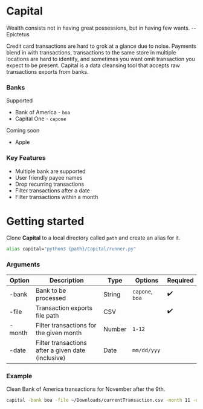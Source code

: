 # Capital
Wealth consists not in having great possessions, but in having few wants. --Epictetus

Credit card transactions are hard to grok at a glance due to noise. Payments blend in with transactions, transactions to the same store in multiple locations are hard to identify, and sometimes you want omit transaction you expect to be present. Capital is a data cleansing tool that accepts raw transactions exports from banks.

### __Banks__
Supported
- Bank of America - `boa`
- Capital One - `capone`
  
Coming soon
- Apple
### __Key Features__

- Multiple bank are supported
- User friendly payee names
- Drop recurring transactions
- Filter transactions after a date
- Filter transactions within a month

# __Getting started__
Clone __Capital__ to a local directory called `path` and create an alias for it. 
```bash
alias capital="python3 {path}/Capital/runner.py"
```

### Arguments
| Option | Description |  Type  |  Options  | Required |
| ------ | ----------- | ------ | -------- | --- |
| -bank  | Bank to be processed | String | `capone`, `boa` | ✔️ |
| -file  | Transaction exports file path | CSV | | ✔️ |
| -month | Filter transactions for the given month | Number | `1-12` |  |
| -date | Filter transactions after a given date (inclusive) | Date | `mm/dd/yyy` |  |

### Example
Clean Bank of America transactions for November after the 9th.
```bash
capital -bank boa -file ~/Downloads/currentTransaction.csv -month 11 -date 11/9/2021
```



